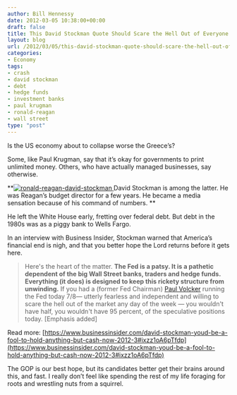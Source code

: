 ```yaml
---
author: Bill Hennessy
date: 2012-03-05 10:38:00+00:00
draft: false
title: This David Stockman Quote Should Scare the Hell Out of Everyone
layout: blog
url: /2012/03/05/this-david-stockman-quote-should-scare-the-hell-out-of-everyone/
categories:
- Economy
tags:
- crash
- david stockman
- debt
- hedge funds
- investment banks
- paul krugman
- ronald-reagan
- wall street
type: "post"
---
```


Is the US economy about to collapse worse the Greece’s?

 

Some, like Paul Krugman, say that it’s okay for governments to print unlimited money. Others, who have actually managed businesses, say otherwise.

 

**[![ronald-reagan-david-stockman](https://ludicrite.files.wordpress.com/2012/03/ronald-reagan-david-stockman_thumb.jpg)
](https://ludicrite.files.wordpress.com/2012/03/ronald-reagan-david-stockman.jpg)David Stockman is among the latter. He was Reagan’s budget director for a few years. He became a media sensation because of his command of numbers. **

 

He left the White House early, fretting over federal debt. But debt in the 1980s was as a piggy bank to Wells Fargo. 

 

In an interview with Business Insider, Stockman warned that America’s financial end is nigh, and that you better hope the Lord returns before it gets here.

 

>   
> 
> Here's the heart of the matter. **The Fed is a patsy. It is a pathetic dependent of the big Wall Street banks, traders and hedge funds. Everything (it does) is designed to keep this rickety structure from unwinding.** If you had a (former Fed Chairman) [Paul Volcker](https://www.businessinsider.com/blackboard/paul-volcker) running the Fed today 7/8— utterly fearless and independent and willing to scare the hell out of the market any day of the week — you wouldn't have half, you wouldn't have 95 percent, of the speculative positions today. [Emphasis added]
> 
> 

 

Read more: [https://www.businessinsider.com/david-stockman-youd-be-a-fool-to-hold-anything-but-cash-now-2012-3#ixzz1oA6pTfdp](https://www.businessinsider.com/david-stockman-youd-be-a-fool-to-hold-anything-but-cash-now-2012-3#ixzz1oA6pTfdp)

 

The GOP is our best hope, but its candidates better get their brains around this, and fast. I really don’t feel like spending the rest of my life foraging for roots and wrestling nuts from a squirrel. 

